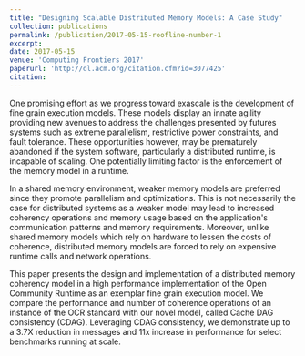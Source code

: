 ```yaml
---
title: "Designing Scalable Distributed Memory Models: A Case Study"
collection: publications
permalink: /publication/2017-05-15-roofline-number-1
excerpt:
date: 2017-05-15
venue: 'Computing Frontiers 2017'
paperurl: 'http://dl.acm.org/citation.cfm?id=3077425'
citation:
---
```

One promising effort as we progress toward exascale is the development of fine grain execution models. These models display an innate agility providing new avenues to address the challenges presented by futures systems such as extreme parallelism, restrictive power constraints, and fault tolerance. These opportunities however, may be prematurely abandoned if the system software, particularly a distributed runtime, is incapable of scaling. One potentially limiting factor is the enforcement of the memory model in a runtime.

In a shared memory environment, weaker memory models are preferred since they promote parallelism and optimizations. This is not necessarily the case for distributed systems as a weaker model may lead to increased coherency operations and memory usage based on the application's communication patterns and memory requirements. Moreover, unlike shared memory models which rely on hardware to lessen the costs of coherence, distributed memory models are forced to rely on expensive runtime calls and network operations.

This paper presents the design and implementation of a distributed memory coherency model in a high performance implementation of the Open Community Runtime as an exemplar fine grain execution model. We compare the performance and number of coherence operations of an instance of the OCR standard with our novel model, called Cache DAG consistency (CDAG). Leveraging CDAG consistency, we demonstrate up to a 3.7X reduction in messages and 11x increase in performance for select benchmarks running at scale.
